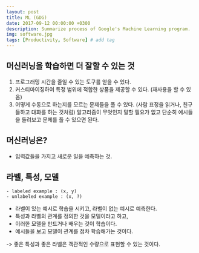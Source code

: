 ```yaml
---
layout: post
title: ML (GDG)
date: 2017-09-12 00:00:00 +0300
description: Summarize process of Google's Machine Learning program.
img: software.jpg
tags: [Productivity, Software] # add tag
---
```

## 머신러닝을 학습하면 더 잘할 수 있는 것 
1. 프로그래밍 시간을 줄일 수 있는 도구를 얻을 수 있다.
2. 커스티마이징하여 특정 범위에 적합한 상품을 제공할 수 있다. (재사용을 할 수 있음)
3. 어떻게 수동으로 하는지를 모르는 문제들을 풀 수 있다. (사람 표정을 읽거나, 친구들하고 대화를 하는 것처럼)
   알고리즘이 무엇인지 말할 필요가 없고 단순히 예시들을 돌려보고 문제를 풀 수 있으면 된다.
   
## 머신러닝은?
* 입력값들을 가지고 새로운 일을 예측하는 것.

## 라벨, 특성, 모델
```
- labeled example : (x, y)
- unlabeled example : (x, ?)
```
* 라벨이 있는 예시로 학습을 시키고, 라벨이 없는 예시로 예측한다.
* 특성과 라벨의 관계를 정의한 것을 모델이라고 하고,
* 이러한 모델을 만드거나 배우는 것이 학습이다.
* 예시들을 보고 모델이 관계를 점차 학습해가는 것이다.

-> 좋은 특성과 좋은 라벨은 객관적인 수량으로 표현할 수 있는 것이다.  
